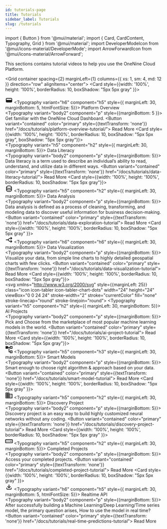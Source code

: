```yaml
---
id: tutorials-page
title: Tutorials
sidebar_label: Tutorials
slug: /tutorials
---
```


import { Button } from '@mui/material';
import { Card, CardContent, Typography, Grid } from '@mui/material';
import DeveloperModeIcon from '@mui/icons-material/DeveloperMode';
import ArrowForwardIcon from '@mui/icons-material/ArrowForward';


This sections contains tutorial videos to help you use the OneNine Cloud Platform.

          
<Grid container spacing={2} marginLeft={1} columns={{ xs: 1, sm: 4, md: 12 }} direction="row" alignItems="center">
    <Grid item xs={2} sm={4} md={4} key={9}>
        <Card style={{width: '100%', height: '100%', borderRadius: 10, boxShadow: "5px 5px gray" }}>
        <CardContent>
            <div className='row'>
            <svg width="24" height="24" viewBox="0 0 24 24" fill="none" xmlns="http://www.w3.org/2000/svg" style={{marginLeft:25}}>
                <path fill-rule="evenodd" clip-rule="evenodd" d="M2 8C2 6.34315 3.34315 5 5 5H19C20.6569 5 22 6.34315 22 8V16C22 17.6569 20.6569 19 19 19H5C3.34315 19 2 17.6569 2 16V8ZM5 7H19C19.5523 7 20 7.44771 20 8V11H4V8C 7.44772 4.44772 7 5 7ZM4 13V16C4 16.5523 4.44772 17 5 17H8V13H4ZM10 17H19C19.5523 17 20 16.5523 20 16V13H10V17Z" fill="currentColor"/>
            </svg>
                <Typography variant="h6" component="h5" style={{ marginLeft: 30, marginBottom: 5, htmlFontSize: 5}}>
                Platform Overview
                </Typography>
            </div>
            <Typography variant="body2" component="p" style={{marginBottom: 5 }}>
            Get familiar with the OneNine Cloud Dashboard.
            </Typography>
            <Button variant="contained" color="primary" style={{textTransform: 'none'}} href="/docs/tutorials/platform-overview-tutorial/">
            Read More <ArrowForwardIcon />
            </Button>
        </CardContent>
        </Card>
    </Grid>
    <Grid item xs={2} sm={4} md={4} key={1}>
        <Card style={{width: '100%', height: '100%', borderRadius: 10, boxShadow: "5px 5px gray", boxShadow: "5px 5px gray"}}>
        <CardContent>
            <div className='row'>
                <DeveloperModeIcon style={{marginLeft:25}}/>
                <Typography variant="h5" component="h2" style={{ marginLeft: 30, marginBottom: 5}}>
                Data Literacy
                </Typography>
            </div>
            <Typography variant="body2" component="p" style={{marginBottom: 5}}>
            Data literacy is a term used to describe an individual’s ability to read, understand, and utilize data in different ways.
            </Typography>
            <Button variant="contained" color="primary" style={{textTransform: 'none'}} href="/docs/tutorials/data-literacy-tutorial/">
            Read More <ArrowForwardIcon />
            </Button>
        </CardContent>
        </Card>
    </Grid>
    <Grid item xs={2} sm={4} md={4} key={2}>
        <Card style={{width: '100%', height: '100%', borderRadius: 10, boxShadow: "5px 5px gray"}}>
        <CardContent>
            <div className='row'>
            <svg class="w-6 h-6" style={{marginLeft:25}} height="24" width="24" fill="none" stroke="currentColor" viewBox="0 0 24 24" xmlns="http://www.w3.org/2000/svg"><path stroke-linecap="round" stroke-linejoin="round" stroke-width="2" d="M4 7v10c0 2.21 3.582 4 8 4s8-1.79 8-4V7M4 7c0 2.21 3.582 4 8 4s8-1.79 8-4M4 7c0-2.21 3.582-4 8-4s8 1.79 8 4m0 5c0 2.21-3.582 4-8 4s-8-1.79-8-4"></path></svg>
                <Typography variant="h5" component="h2" style={{ marginLeft: 30, marginBottom: 5}}>
                Data Analysis
                </Typography>
            </div>
            <Typography variant="body2" component="p" style={{marginBottom: 5}}>
            Data analysis is defined as a process of cleaning, transforming, and modeling data to discover useful information for business decision-making.
            </Typography>
            <Button variant="contained" color="primary" style={{textTransform: 'none'}} href="/docs/tutorials/data-exploration-tutorial">
            Read More <ArrowForwardIcon />
            </Button>
        </CardContent>
        </Card>
    </Grid>
    <Grid item xs={2} sm={4} md={4} key={3}>
        <Card style={{width: '100%', height: '100%', borderRadius: 10, boxShadow: "5px 5px gray" }}>
        <CardContent>
            <div className='row'>
            <svg xmlns="http://www.w3.org/2000/svg" style={{marginLeft:25}} width="24" height="24" viewBox="0 0 24 24" stroke-width="2" stroke="currentColor" fill="none" stroke-linecap="round" stroke-linejoin="round">
                    <path stroke="none" d="M0 0h24v24H0z" fill="none"></path>
                    <path d="M21 17h-5.397a5 5 0 0 1 -4.096 -2.133l-.514 -.734a5 5 0 0 0 -4.096 -2.133h-3.897"></path>
                    <path d="M21 7h-5.395a5 5 0 0 0 -4.098 2.135l-.51 .73a5 5 0 0 1 -4.097 2.135h-3.9"></path>
                    <path d="M18 10l3 -3l-3 -3"></path>
                    <path d="M18 20l3 -3l-3 -3"></path>
                </svg>
                <Typography variant="h6" component="h6" style={{ marginLeft: 30, marginBottom: 5}}>
                Data Visualization
                </Typography>
            </div>
            <Typography variant="body2" component="p" style={{marginBottom: 5}}>
            Visualize your data, from simple line charts to highly detailed geospatial charts with few clicks.
            </Typography>
            <Button variant="contained" color="primary" style={{textTransform: 'none'}} href="/docs/tutorials/data-visualization-tutorial">
            Read More <ArrowForwardIcon />
            </Button>
        </CardContent>
        </Card>
    </Grid>
    <Grid item xs={2} sm={4} md={4} key={4}>
        <Card style={{width: '100%', height: '100%', borderRadius: 10, boxShadow: "5px 5px gray"}}>
        <CardContent>
            <div className='row'>
            <svg xmlns="http://www.w3.org/2000/svg" style={{marginLeft: 25}} class="icon icon-tabler icon-tabler-chart-dots" width="24" height="24" viewBox="0 0 24 24" stroke-width="2" stroke="currentColor" fill="none" stroke-linecap="round" stroke-linejoin="round">
            <path stroke="none" d="M0 0h24v24H0z" fill="none"></path>
            <path d="M3 3v18h18"></path>
            <circle cx="9" cy="9" r="2"></circle>
            <circle cx="19" cy="7" r="2"></circle>
            <circle cx="14" cy="15" r="2"></circle>
            <line x1="10.16" y1="10.62" x2="12.5" y2="13.5"></line>
            <path d="M15.088 13.328l2.837 -4.586"></path>
            </svg>
                <Typography variant="h5" component="h2" style={{ marginLeft: 30, marginBottom: 5}}>
                AI Projects
                </Typography>
            </div>
            <Typography variant="body2" component="p" style={{marginBottom: 5}}>
            Pick and Choose from the marketplace of most popular machine learning models in the world.
            </Typography>
            <Button variant="contained" color="primary" style={{textTransform: 'none'}} href="/docs/tutorials/ai-project-tutorial">
            Read More <ArrowForwardIcon />
            </Button>
        </CardContent>
        </Card>
    </Grid>
    <Grid item xs={2} sm={4} md={4} key={5}>
        <Card style={{width: '100%', height: '100%', borderRadius: 10, boxShadow: "5px 5px gray"}}>
        <CardContent>
            <div className='row'>
            <svg style={{marginLeft:25}} width="24" height="24" viewBox="0 0 24 24" fill="none" xmlns="http://www.w3.org/2000/svg">
            <path fill-rule="evenodd" clip-rule="evenodd" d="M9 1H1V9H9V6H11V20H15V23H23V15H15V18H13V6H15V9H23V1H15V4H9V1ZM21 3H17V7H21V3ZM17 17H21V21H17V17Z" fill="currentColor"/>
            </svg>
                <Typography variant="h5" component="h3" style={{ marginLeft: 30, marginBottom: 5}}>
                Smart Models
                </Typography>
            </div>
            <Typography variant="body2" component="p" style={{marginBottom: 5}}>
            Smart enough to choose right algorithm & approach based on your data.
            </Typography>
            <Button variant="contained" color="primary" style={{textTransform: 'none'}} href="/docs/tutorials/smart-model-tutorial">
            Read More <ArrowForwardIcon />
            </Button>
        </CardContent>
        </Card>
    </Grid>
    <Grid item xs={2} sm={4} md={4} key={6}>
        <Card style={{width: '100%', height: '100%', borderRadius: 10, boxShadow: "5px 5px gray" }}>
        <CardContent>
            <div className='row'>
            <svg width="24" height="24" viewBox="0 0 24 24" fill="none" xmlns="http://www.w3.org/2000/svg" style={{marginLeft:25}}>
            <path d="M17 15H19V17H17V15Z" fill="currentColor" />
            <path d="M19 11H17V13H19V11Z" fill="currentColor" />
            <path fill-rule="evenodd" clip-rule="evenodd" d="M13 7H23V21H1V3H13V7ZM8 5H11V7H8V5ZM11 19V17H8V19H11ZM11 15V13H8V15H11ZM11 11V9H8V11H11ZM21 19V9H13V11H15V13H13V15H15V17H13V19H21ZM3 19V17H6V19H3ZM3 15H6V13H3V15ZM6 11V9H3V11H6ZM3 7H6V5H3V7Z" fill="currentColor" />
            </svg>
                <Typography variant="h5" component="h2" style={{ marginLeft: 30, marginBottom: 5}}>
                Discovery Project
                </Typography>
            </div>
            <Typography variant="body2" component="p" style={{marginBottom: 5}}>
            Discovery project is an easy way to build highly customized neural networks without any coding.
            </Typography>
            <Button variant="contained" color="primary" style={{textTransform: 'none'}} href="/docs/tutorials/discovery-project-tutorial">
            Read More <ArrowForwardIcon />
            </Button>
        </CardContent>
        </Card>
    </Grid>
    <Grid item xs={2} sm={4} md={4} key={7}>
        <Card style={{width: '100%', height: '100%', borderRadius: 10, boxShadow: "5px 5px gray" }}>
        <CardContent>
            <div className='row'>
            <svg width="24" height="24" viewBox="0 0 24 24" fill="none" xmlns="http://www.w3.org/2000/svg" style={{marginLeft:25}}>
            <path d="M6 12C6 12.5523 5.55228 13 5 13C4.44772 13 4 12.5523 4 12C4 11.4477 4.44772 11 5 11C5.55228 11 6 11.4477 6 12Z" fill="currentColor" />
            <path d="M9 13C9.55228 13 10 12.5523 10 12C10 11.4477 9.55228 11 9 11C8.44771 11 8 11.4477 8 12C8 12.5523 8.44771 13 9 13Z" fill="currentColor" />
            <path d="M14 12C14 12.5523 13.5523 13 13 13C12.4477 13 12 12.5523 12 12C12 11.4477 12.4477 11 13 11C13.5523 11 14 11.4477 14 12Z" fill="currentColor" />
            <path d="M20 11H16V13H20V11Z" fill="currentColor" />
            <path fill-rule="evenodd" clip-rule="evenodd" d="M2 6C0.895431 6 0 6.89543 0 8V16C0 17.1046 0.89543 18 2 18H22C23.1046 18 24 17.1046 24 16V8C24 6.89543 23.1046 6 22 6H2ZM22 8H2L2 16H22V8Z" fill="currentColor" />
            </svg>
                <Typography variant="h5" component="h2" style={{ marginLeft: 30, marginBottom: 5}}>
                Completed Projects
                </Typography>
            </div>
            <Typography variant="body2" component="p" style={{marginBottom: 5}}>
            Access your completed projects.
            </Typography>
            <Button variant="contained" color="primary" style={{textTransform: 'none'}} href="/docs/tutorials/completed-project-tutorial">
            Read More <ArrowForwardIcon />
            </Button>
        </CardContent>
        </Card>
    </Grid>
    <Grid item xs={2} sm={4} md={4} key={8}>
        <Card style={{width: '100%', height: '100%', borderRadius: 10, boxShadow: "5px 5px gray" }}>
        <CardContent>
            <div className='row'>
            <svg width="24" height="24"  viewBox="0 0 24 24" fill="none" xmlns="http://www.w3.org/2000/svg" style={{marginLeft:25}}>
            <path d="M11 5C11 4.44772 11.4477 4 12 4C12.5523 4 13 4.44772 13 5V12.1578L16.2428 8.91501L17.657 10.3292L12.0001 15.9861L6.34326 10.3292L7.75748 8.91501L11 12.1575V5Z" fill="currentColor" />
            <path d="M4 14H6V18H18V14H20V18C20 19.1046 19.1046 20 18 20H6C4.89543 20 4 19.1046 4 18V14Z" fill="currentColor" />
            </svg>
                <Typography variant="h6" component="h5" style={{ marginLeft: 30, marginBottom: 5, htmlFontSize: 5}}>
                Realtime API
                </Typography>
            </div>
            <Typography variant="body2" component="p" style={{marginBottom: 5}}>
            After successfully building a Machine Learning/Deep Learning/Time series model, the primary question arises, How to use the model in real time?
            </Typography>
            <Button variant="contained" color="primary" style={{textTransform: 'none'}} href="/docs/tutorials/real-time-predictions-tutorial">
            Read More <ArrowForwardIcon />
            </Button>
        </CardContent>
        </Card>
    </Grid>
    
</Grid>